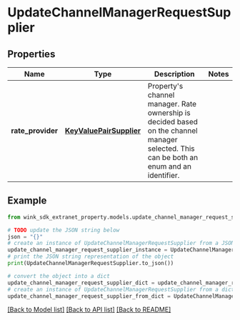 # UpdateChannelManagerRequestSupplier


## Properties

Name | Type | Description | Notes
------------ | ------------- | ------------- | -------------
**rate_provider** | [**KeyValuePairSupplier**](KeyValuePairSupplier.md) | Property&#39;s channel manager. Rate ownership is decided based on the channel manager selected. This can be both an enum and an identifier. | 

## Example

```python
from wink_sdk_extranet_property.models.update_channel_manager_request_supplier import UpdateChannelManagerRequestSupplier

# TODO update the JSON string below
json = "{}"
# create an instance of UpdateChannelManagerRequestSupplier from a JSON string
update_channel_manager_request_supplier_instance = UpdateChannelManagerRequestSupplier.from_json(json)
# print the JSON string representation of the object
print(UpdateChannelManagerRequestSupplier.to_json())

# convert the object into a dict
update_channel_manager_request_supplier_dict = update_channel_manager_request_supplier_instance.to_dict()
# create an instance of UpdateChannelManagerRequestSupplier from a dict
update_channel_manager_request_supplier_from_dict = UpdateChannelManagerRequestSupplier.from_dict(update_channel_manager_request_supplier_dict)
```
[[Back to Model list]](../README.md#documentation-for-models) [[Back to API list]](../README.md#documentation-for-api-endpoints) [[Back to README]](../README.md)


